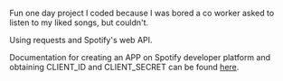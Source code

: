 Fun one day project I coded because I was bored a co worker asked to listen to my liked songs, but couldn't.

Using requests and Spotify's web API.

Documentation for creating an APP on Spotify developer platform and obtaining CLIENT_ID and CLIENT_SECRET can be found [here](https://developer.spotify.com/documentation/general/guides/authorization/app-settings/).
